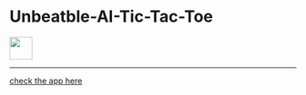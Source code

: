 # Unbeatble-AI-Tic-Tac-Toe
<img src="https://user-images.githubusercontent.com/68855488/176350081-d1f77380-4037-46b1-9bd8-414e40f9f625.png" width="40px"/>

<hr>
<a href="https://shiva4584.github.io/Unbeatble-AI-Tic-Tac-Toe/">check the app here</a>

